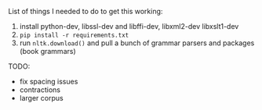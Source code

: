 List of things I needed to do to get this working:


1. install python-dev, libssl-dev and libffi-dev, libxml2-dev libxslt1-dev
2. `pip install -r requirements.txt`
3. run `nltk.download()` and pull a bunch of grammar parsers and packages (book grammars)


TODO:
- fix spacing issues
- contractions
- larger corpus
